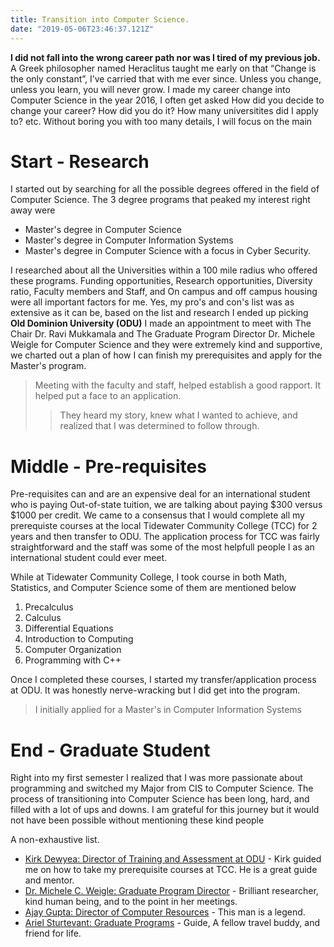 ```yaml
---
title: Transition into Computer Science.
date: "2019-05-06T23:46:37.121Z"
---
```



<strong>I did not fall into the wrong career path nor was I tired of my previous job.</strong> A Greek philosopher named Heraclitus taught me early on that “Change is the only constant”, I’ve carried that with me ever since. Unless you change, unless you learn, you will never grow. I made my career change into Computer Science in the year 2016, I often get asked How did you decide to change your career? How did you do it? How many universitites did I apply to? etc. Without boring you with too many details, I will focus on the main

# Start - Research

I started out by searching for all the possible degrees offered in the field of Computer Science. The 3 degree programs that peaked my interest right away were

+ Master's degree in Computer Science
+ Master's degree in Computer Information Systems
+ Master's degree in Computer Science with a focus in Cyber Security.

I researched about all the Universities within a 100 mile radius who offered these programs. Funding opportunities, Research opportunities, Diversity ratio, Faculty members and Staff, and On campus and off campus housing were all important factors for me. Yes, my pro's and con's list was as extensive as it can be, based on the list and research I ended up picking <strong>Old Dominion University (ODU)</strong> I made an appointment to meet with The Chair Dr. Ravi Mukkamala and The Graduate Program Director Dr. Michele Weigle for Computer Science and they were extremely kind and supportive, we charted out a plan of how I can finish my prerequisites and apply for the Master's program.

> Meeting with the faculty and staff, helped establish a good rapport. It helped put a face to an application.
>>They heard my story, knew what I wanted to achieve, and realized that I was determined to follow through.

# Middle - Pre-requisites

Pre-requisites can and are an expensive deal for an international student who is paying Out-of-state tuition, we are talking about paying $300 versus $1000 per credit. We came to a consensus that I would complete all my prerequiste courses at the local Tidewater Community College (TCC) for 2 years and then transfer to ODU. The application process for TCC was fairly straightforward and the staff was some of the most helpfull people I as an international student could ever meet.

While at Tidewater Community College, I took course in both Math, Statistics, and Computer Science some of them are mentioned below

1. Precalculus
2. Calculus
3. Differential Equations
4. Introduction to Computing
5. Computer Organization
6. Programming with C++

Once I completed these courses, I started my transfer/application process at ODU. It was honestly nerve-wracking but I did get into the program. 

> I initially applied for a Master's in Computer Information Systems

# End - Graduate Student

Right into my first semester I realized that I was more passionate about programming and switched my Major from CIS to Computer Science. The process of transitioning into Computer Science has been long, hard, and filled with a lot of ups and downs. I am grateful for this journey but it would not have been possible without mentioning these kind people

A non-exhaustive list.

- [Kirk Dewyea: Director of Training and Assessment at ODU](https://www.odu.edu/directory/people/k/kdewyea) - Kirk guided me on how to take my prerequisite courses at TCC. He is a great guide and mentor.
- [Dr. Michele C. Weigle: Graduate Program Director](https://www.cs.odu.edu/~mweigle/) - Brilliant researcher, kind human being, and to the point in her meetings.
- [Ajay Gupta: Director of Computer Resources](https://www.odu.edu/directory/people/a/ajay) - This man is a legend.
- [Ariel Sturtevant: Graduate Programs](https://www.odu.edu/directory/people/a/astur001) - Guide, A fellow travel buddy, and friend for life.